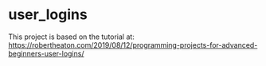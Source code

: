 # user_logins

This project is based on the tutorial at:
https://robertheaton.com/2019/08/12/programming-projects-for-advanced-beginners-user-logins/
